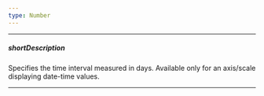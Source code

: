 ```yaml
---
type: Number
---
```

---
##### shortDescription
Specifies the time interval measured in days. Available only for an axis/scale displaying date-time values.

---
